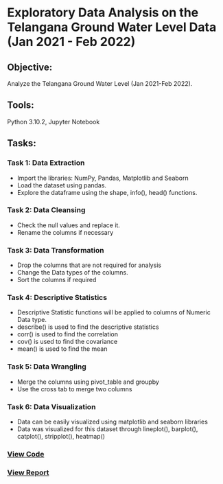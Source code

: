 # Exploratory Data Analysis on the Telangana Ground Water Level Data (Jan 2021 - Feb 2022)
## Objective:
Analyze the Telangana Ground Water Level (Jan 2021-Feb 2022).
## Tools: 
Python 3.10.2, Jupyter Notebook
## Tasks:
### Task 1: Data Extraction
* Import the libraries: NumPy, Pandas, Matplotlib and Seaborn  
* Load the dataset using pandas.
* Explore the dataframe using the shape, info(), head() functions.
### Task 2: Data Cleansing
* Check the null values and replace it.
* Rename the columns if necessary
### Task 3: Data Transformation
* Drop the columns that are not required for analysis
* Change the Data types of the columns.
* Sort the columns if required
### Task 4: Descriptive Statistics
* Descriptive Statistic functions will be applied to columns of Numeric Data type.
* describe() is used to find the descriptive statistics
* corr() is used to find the correlation
* cov() is used to find the covariance
* mean() is used to find the mean
### Task 5: Data Wrangling
* Merge the columns using pivot_table and groupby 
* Use the cross tab to merge two columns
### Task 6: Data Visualization
* Data can be easily visualized using matplotlib and seaborn libraries
* Data was visualized for this dataset through lineplot(), barplot(), catplot(), stripplot(), heatmap()
### [View Code](https://github.com/xavierina12/Data-Analytics/blob/main/Projects/Telangana%20Ground%20Water%20Level%20Analysis%20Jan%202021%20-%20Feb%202022/Telangana%20Ground%20Water%20Level%20Analysis%20Jan%202021%20-%20Feb%202022.ipynb)
### [View Report](https://github.com/xavierina12/Data-Analytics/blob/main/Projects/Telangana%20Ground%20Water%20Level%20Analysis%20Jan%202021%20-%20Feb%202022/Report.pdf)


